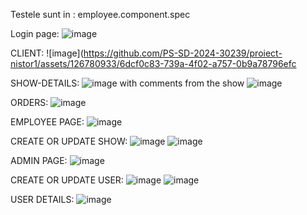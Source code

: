 Testele sunt in : employee.component.spec

Login page:
![image](https://github.com/PS-SD-2024-30239/proiect-nistor1/assets/126780933/42e7299d-130d-4fe5-9a85-d13f149956d1)

CLIENT:
![image](https://github.com/PS-SD-2024-30239/proiect-nistor1/assets/126780933/6dcf0c83-739a-4f02-a757-0b9a78796efc

SHOW-DETAILS:
![image](https://github.com/PS-SD-2024-30239/proiect-nistor1/assets/126780933/c3a89fe3-daff-4674-bf2f-ef24a2f0c5ef)
with comments from the show
![image](https://github.com/PS-SD-2024-30239/proiect-nistor1/assets/126780933/2ae84b43-b05c-45d1-8ecc-38b0a319107a)

ORDERS:
![image](https://github.com/PS-SD-2024-30239/proiect-nistor1/assets/126780933/c7409b57-39c7-41c9-a822-2df4a512063e)

EMPLOYEE PAGE:
![image](https://github.com/PS-SD-2024-30239/proiect-nistor1/assets/126780933/b3c0f815-5a5b-4c2d-847b-2e9954419c3b)

CREATE OR UPDATE SHOW:
![image](https://github.com/PS-SD-2024-30239/proiect-nistor1/assets/126780933/46b024d2-9ebc-4d8c-b70a-81de5f4c37d1)
![image](https://github.com/PS-SD-2024-30239/proiect-nistor1/assets/126780933/8c0f8667-180e-4026-bfce-e99688c78eb3)


ADMIN PAGE:
![image](https://github.com/PS-SD-2024-30239/proiect-nistor1/assets/126780933/b32307fc-8320-482e-bf9b-a97770c9ac0a)

CREATE OR UPDATE USER:
![image](https://github.com/PS-SD-2024-30239/proiect-nistor1/assets/126780933/985ed261-4b19-4079-a338-7c7cea406325)
![image](https://github.com/PS-SD-2024-30239/proiect-nistor1/assets/126780933/b2bea203-0572-4fc5-a73f-41b8f20146bd)

USER DETAILS:
![image](https://github.com/PS-SD-2024-30239/proiect-nistor1/assets/126780933/bdf9eab4-7f67-4367-a601-c35a7e448325)



